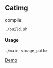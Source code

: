 ## Catimg 

compile:
```console
./build.sh
```

#### Usage

```console
./main <image_path>
```

[Demo]("./screenshot.png")
